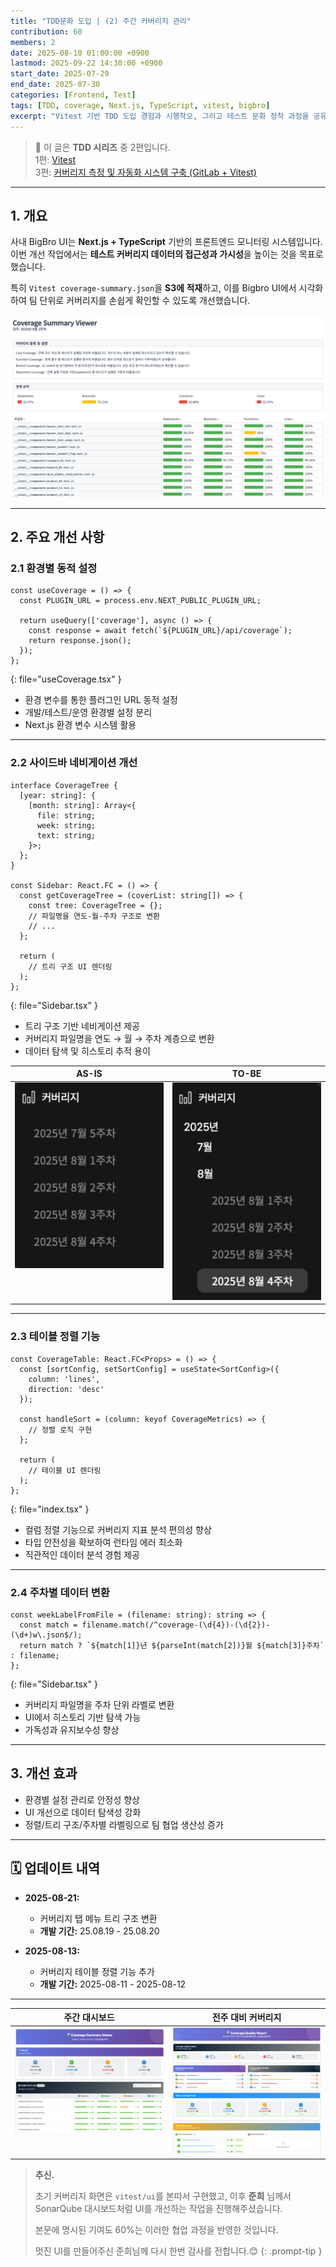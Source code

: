 ```yaml
---
title: "TDD문화 도입 | (2) 주간 커버리지 관리"
contribution: 60
members: 2
date: 2025-08-10 01:00:00 +0900
lastmod: 2025-09-22 14:30:00 +0900
start_date: 2025-07-29
end_date: 2025-07-30
categories: [Frontend, Test]
tags: [TDD, coverage, Next.js, TypeScript, vitest, bigbro]
excerpt: "Vitest 기반 TDD 도입 경험과 시행착오, 그리고 테스트 문화 정착 과정을 공유합니다."
---
```


> 📌 이 글은 **TDD 시리즈** 중 2편입니다.  
> 1편: [Vitest](/posts/tdd_vitest)  
> 3편: [커버리지 측정 및 자동화 시스템 구축 (GitLab + Vitest)](/posts/tdd_gitlab)

---

## 1. 개요

사내 BigBro UI는 **Next.js + TypeScript** 기반의 프론트엔드 모니터링 시스템입니다.  
이번 개선 작업에서는 **테스트 커버리지 데이터의 접근성과 가시성**을 높이는 것을 목표로 했습니다.  

특히 `Vitest coverage-summary.json`을 **S3에 적재**하고, 이를 Bigbro UI에서 시각화하여 팀 단위로 커버리지를 손쉽게 확인할 수 있도록 개선했습니다.

![주간 대시보드](/assets/img/2025-01-25/tdd_bigbro_3.png)

---

## 2. 주요 개선 사항

### 2.1 환경별 동적 설정
```tsx
const useCoverage = () => {
  const PLUGIN_URL = process.env.NEXT_PUBLIC_PLUGIN_URL;

  return useQuery(['coverage'], async () => {
    const response = await fetch(`${PLUGIN_URL}/api/coverage`);
    return response.json();
  });
};
```
{: file="useCoverage.tsx" }
- 환경 변수를 통한 플러그인 URL 동적 설정
- 개발/테스트/운영 환경별 설정 분리
- Next.js 환경 변수 시스템 활용

---

### 2.2 사이드바 네비게이션 개선
```tsx
interface CoverageTree {
  [year: string]: {
    [month: string]: Array<{
      file: string;
      week: string;
      text: string;
    }>;
  };
}

const Sidebar: React.FC = () => {
  const getCoverageTree = (coverList: string[]) => {
    const tree: CoverageTree = {};
    // 파일명을 연도-월-주차 구조로 변환
    // ...
  };

  return (
    // 트리 구조 UI 렌더링
  );
};
```
{: file="Sidebar.tsx" }
- 트리 구조 기반 네비게이션 제공
- 커버리지 파일명을 연도 → 월 → 주차 계층으로 변환
- 데이터 탐색 및 히스토리 추적 용이

<table>
  <thead>
    <tr>
      <th style="text-align: center">AS-IS</th>
      <th style="text-align: center">TO-BE</th>
    </tr>
  </thead>
  <tbody>
    <tr>
      <td style="vertical-align: top;"><img src="/assets/img/2025-01-25/tdd_bigbro_1.png" alt="AS-IS" width="250px"></td>
      <td style="vertical-align: top;"><img src="/assets/img/2025-01-25/tdd_bigbro_2.png" alt="TO-BE" width="250px"></td>
    </tr>
  </tbody>
</table>

---

### 2.3 테이블 정렬 기능

```tsx
const CoverageTable: React.FC<Props> = () => {
  const [sortConfig, setSortConfig] = useState<SortConfig>({
    column: 'lines',
    direction: 'desc'
  });

  const handleSort = (column: keyof CoverageMetrics) => {
    // 정렬 로직 구현
  };

  return (
    // 테이블 UI 렌더링
  );
};
```
{: file="index.tsx" }
- 컬럼 정렬 기능으로 커버리지 지표 분석 편의성 향상
- 타입 안전성을 확보하여 런타임 에러 최소화
- 직관적인 데이터 분석 경험 제공

---

### 2.4 주차별 데이터 변환

```tsx
const weekLabelFromFile = (filename: string): string => {
  const match = filename.match(/^coverage-(\d{4})-(\d{2})-(\d+)w\.json$/);
  return match ? `${match[1]}년 ${parseInt(match[2])}월 ${match[3]}주차` : filename;
};
```
{: file="Sidebar.tsx" }
- 커버리지 파일명을 주차 단위 라벨로 변환
- UI에서 히스토리 기반 탐색 가능
- 가독성과 유지보수성 향상

---

## 3. 개선 효과

- 환경별 설정 관리로 안정성 향상
- UI 개선으로 데이터 탐색성 강화
- 정렬/트리 구조/주차별 라벨링으로 팀 협업 생산성 증가

---

## 🗓️ 업데이트 내역

- **2025-08-21:**
  - 커버리지 탭 메뉴 트리 구조 변환
  - **개발 기간:** 25.08.19 - 25.08.20

- **2025-08-13:**
  - 커버리지 테이블 정렬 기능 추가
  - **개발 기간:** 2025-08-11 - 2025-08-12

---

<table>
  <thead>
    <tr>
      <th style="text-align: center">주간 대시보드</th>
      <th style="text-align: center">전주 대비 커버리지</th>
    </tr>
  </thead>
  <tbody>
    <tr>
      <td style="vertical-align: top;"><img src="/assets/img/2025-01-25/tdd_bigbro_4.png" alt="AS-IS" width="350px"></td>
      <td style="vertical-align: top;"><img src="/assets/img/2025-01-25/tdd_bigbro_5.png" alt="TO-BE" width="350px"></td>
    </tr>
  </tbody>
</table>

> **추신.** 
> 
> 초기 커버리지 화면은 `vitest/ui`를 본따서 구현했고, 이후 **준희** 님께서 SonarQube 대시보드처럼 UI를 개선하는 작업을 진행해주셨습니다.
>
> 본문에 명시된 기여도 60%는 이러한 협업 과정을 반영한 것입니다.
>
> 멋진 UI를 만들어주신 준희님께 다시 한번 감사를 전합니다.😊
{: .prompt-tip }